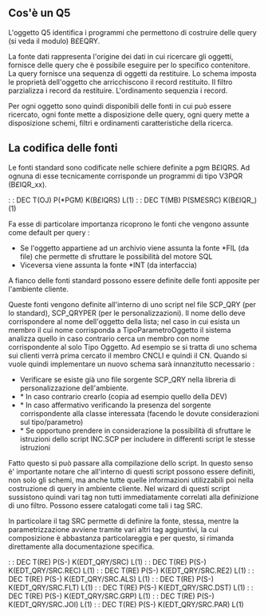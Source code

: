 ## Cos'è un Q5

L'oggetto Q5 identifica i programmi che permettono di costruire delle query (si veda il modulo) B£EQRY.

La fonte dati rappresenta l'origine dei dati in cui ricercare gli oggetti, fornisce delle query che è possibile eseguire per lo specifico contenitore. La query fornisce una sequenza di oggetti da restituire. Lo schema imposta le proprietà dell'oggetto che arricchiscono il record restituito. Il filtro parzializza i record da restituire. L'ordinamento sequenzia i record.

Per ogni oggetto sono quindi disponibili delle fonti in cui può essere ricercato, ogni fonte mette a disposizione delle query, ogni query mette a disposizione schemi, filtri e ordinamenti caratteristiche della ricerca.

## La codifica delle fonti
Le fonti standard sono codificate nelle schiere definite a pgm B£IQRS. Ad ognuna di esse tecnicamente corrisponde un programmi di tipo V3PQR (B£IQR_xx).

 :  : DEC T(OJ) P(\*PGM) K(B£IQRS) L(1)
 :  : DEC T(MB) P(SMESRC) K(B£IQR_)(1)

Fa esse di particolare importanza ricoprono le fonti che vengono assunte come default per query : 
-  Se l'oggetto appartiene ad un archivio viene assunta la fonte \*FIL (da file) che permette di sfruttare le possibilità del motore SQL
-  Viceversa viene assunta la fonte \*INT (da interfaccia)

A fianco delle fonti standard possono essere definite delle fonti apposite per l'ambiente cliente.

Queste fonti vengono definite all'interno di uno script nel file SCP_QRY (per lo standard), SCP_QRYPER (per le personalizzazioni).
Il nome dello deve corrispondere al nome dell'oggetto della lista; nel caso in cui esista un membro il cui nome corrisponda a TipoParametroOggetto il sistema analizza quello in caso contrario cerca un membro con nome corrispondente al solo Tipo Oggetto. Ad esempio se si tratta di uno schema sui clienti verrà prima cercato il membro CNCLI e quindi il CN.
Quando si vuole quindi implementare un nuovo schema sarà innanzitutto necessario : 
-  Verificare se esiste già uno file sorgente SCP_QRY nella libreria di personalizzazione dell'ambiente.
- \* In caso contrario crearlo (copia ad esempio quello della DEV)
- \* In caso affermativo verificando la presenza del sorgente corrispondente alla classe interessata (facendo le dovute considerazioni sul tipo/parametro)
- \* Se opportuno prendere in considerazione la possibilità di sfruttare le istruzioni dello script INC.SCP per includere in differenti script le stesse istruzioni

Fatto questo si può passare alla compilazione dello script. In questo senso è' importante notare che all'interno di questi script possono essere definiti, non solo gli schemi, ma anche tutte quelle informazioni utilizzabili poi nella costruzione di query in ambiente cliente. Nel wizard di questi script sussistono quindi vari tag non tutti immediatamente correlati alla definizione di uno filtro. Possono essere catalogati come tali i tag SRC.

In particolare il tag SRC permette di definire la fonte, stessa, mentre la parametrizzazione avviene tramite vari altri tag aggiuntivi, la cui composizione è abbastanza particolareggia e per questo, si rimanda direttamente alla documentazione specifica.

 :  : DEC T(RE) P(S-) K(EDT_QRY/SRC) L(1)
 :  : DEC T(RE) P(S-) K(EDT_QRY/SRC.REC) L(1)
 :  : DEC T(RE) P(S-) K(EDT_QRY/SRC.RE2) L(1)
 :  : DEC T(RE) P(S-) K(EDT_QRY/SRC.ALS) L(1)
 :  : DEC T(RE) P(S-) K(EDT_QRY/SRC.FLT) L(1)
 :  : DEC T(RE) P(S-) K(EDT_QRY/SRC.DST) L(1)
 :  : DEC T(RE) P(S-) K(EDT_QRY/SRC.GRP) L(1)
 :  : DEC T(RE) P(S-) K(EDT_QRY/SRC.JOI) L(1)
 :  : DEC T(RE) P(S-) K(EDT_QRY/SRC.PAR) L(1)

